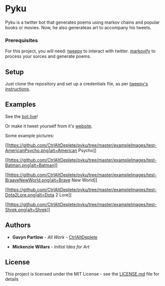 # Pyku

Pyku is a twitter bot that generates poems using markov chains and popular books or movies. Now, he also generateas art to accompany his tweets.

### Prerequisites

For this project, you will need:
[tweepy](https://github.com/tweepy/tweepy) to interact with twitter.
[markovify](https://github.com/jsvine/markovify) to process your sorces and generate poems.

## Setup

Just clone the repository and set up a credentials file, as per [tweepy's instructions](https://github.com/tweepy/tweepy).

## Examples

See the [bot live](https://twitter.com/PythonHaiku)!

Or make it tweet yourself from it's [website](http://pyku.gavyn.com).

Some example pictures:

[[https://github.com/CtrlAltDeplete/pyku/tree/master/exampleImages/test-AmericanPsycho.png|alt=American Psycho]]

[[https://github.com/CtrlAltDeplete/pyku/tree/master/exampleImages/test-Batman.png|alt=Batman]]

[[https://github.com/CtrlAltDeplete/pyku/tree/master/exampleImages/test-BraaveNewWorld.png|alt=Brave New World]]

[[https://github.com/CtrlAltDeplete/pyku/tree/master/exampleImages/test-Dota2Lore.png|alt=Dota 2 Lore]]

[[https://github.com/CtrlAltDeplete/pyku/tree/master/exampleImages/test-Shrek.png|alt=Shrek]]

## Authors

* **Gavyn Partlow** - *All Work* - [CtrlAltDeplete](https://github.com/CtrlAltDeplete)

* **Mickenzie Willars** - *Initial Idea for Art*

## License

This project is licensed under the MIT License - see the [LICENSE.md](LICENSE.md) file for details

